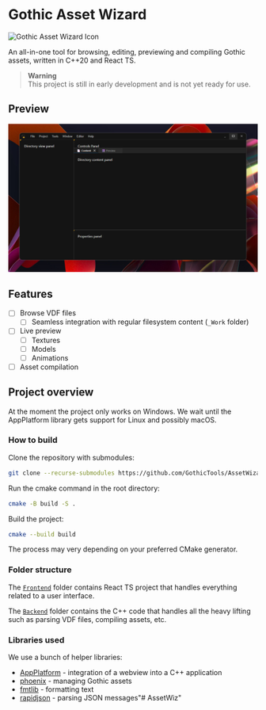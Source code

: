 # Gothic Asset Wizard

<img alt="Gothic Asset Wizard Icon" src="Icon.ico" width="90px"/>

An all-in-one tool for browsing, editing, previewing and compiling Gothic assets, written in C++20 and React TS.

> **Warning**  
> This project is still in early development and is not yet ready for use.

## Preview

![Preview](docs/img/main_preview.jpg)

## Features

- [ ] Browse VDF files
  - [ ] Seamless integration with regular filesystem content (`_Work` folder)
- [ ] Live preview
  - [ ] Textures
  - [ ] Models
  - [ ] Animations
- [ ] Asset compilation

## Project overview

At the moment the project only works on Windows. We wait until the AppPlatform
library gets support for Linux and possibly macOS.

### How to build

Clone the repository with submodules:

```bash
git clone --recurse-submodules https://github.com/GothicTools/AssetWizard.git
```

Run the cmake command in the root directory:

```bash
cmake -B build -S .
```

Build the project:

```bash
cmake --build build
```

The process may very depending on your preferred CMake generator.

### Folder structure

The [`Frontend`](Frontend/README.md) folder contains React TS project that handles everything related
to a user interface.

The [`Backend`](Backend/README.md) folder contains the C++ code that handles all the heavy lifting
such as parsing VDF files, compiling assets, etc.

### Libraries used

We use a bunch of helper libraries:

- [AppPlatform](https://github.com/UnstableBytes/AppPlatform) - integration of a webview into a C++ application
- [phoenix](https://github.com/GothicKit/phoenix) - managing Gothic assets
- [fmtlib](https://github.com/fmtlib/fmt) - formatting text
- [rapidjson](https://github.com/Tencent/rapidjson) - parsing JSON messages"# AssetWiz" 
